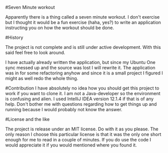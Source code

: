 #Seven Minute workout

Apparently there is a thing called a seven minute workout. I don't exercise but I thought it would be a fun exercise (haha, yes?)
to write an application instructing you on how the workout should be done.


#History

The project is not complete and is still under active development. With this said feel free to look around.

I have actually already written the application, but since my Ubuntu One sync messed up and the source was lost I will rewrite it.
The application was in for some refactoring anyhow and since it is a small project I figured I might as well redo the whole thing.


#Contribution
I have absolutely no idea how you should get this project to work if you want to clone it. I am not a Java-developer so
the environment is confusing and alien. I used IntelliJ IDEA version 12.1.4 if that is of any help. Don't bother me with
questions regarding how to get things up and running because I would probably not know the answer.

#License and the like

The project is release under an MIT license. Do with it as you please. The only reason I choose this particular license
is that it was the only one short enough for me to read in a couple of minutes. If you do use the code I would appreciate it
if you would mentioned where you found it.